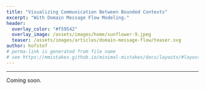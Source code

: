 ```yaml
---
title: "Visualizing Communication Between Bounded Contexts"
excerpt: "With Domain Message Flow Modeling."
header: 
  overlay_color: "#f59542"
  overlay_image: /assets/images/home/sunflower-9.jpeg
  teaser: /assets/images/articles/domain-message-flow/teaser.svg
author: hofstef
# perma-link is generated from file name
# see https://mmistakes.github.io/minimal-mistakes/docs/layouts/#layout-collection for more layout options
---
```

---

Coming soon.
